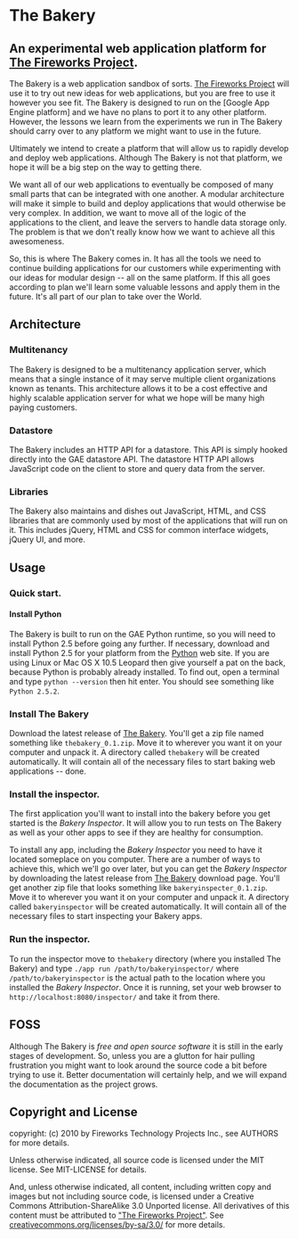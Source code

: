 The Bakery
==========

An experimental web application platform for [The Fireworks Project].
---------------------------------------------------------------------
The Bakery is a web application sandbox of sorts.  [The Fireworks Project] will
use it to try out new ideas for web applications, but you are free to use it
however you see fit.  The Bakery is designed to run on the [Google App Engine
platform] and we have no plans to port it to any other platform. However, the
lessons we learn from the experiments we run in The Bakery should carry over to
any platform we might want to use in the future.

Ultimately we intend to create a platform that will allow us to rapidly develop
and deploy web applications. Although The Bakery is not that platform, we hope
it will be a big step on the way to getting there.

We want all of our web applications to eventually be composed of many small
parts that can be integrated with one another. A modular architecture will make
it simple to build and deploy applications that would otherwise be very
complex. In addition, we want to move all of the logic of the applications to
the client, and leave the servers to handle data storage only. The problem is
that we don't really know how we want to achieve all this awesomeness.

So, this is where The Bakery comes in. It has all the tools we need to continue
building applications for our customers while experimenting with our ideas for
modular design -- all on the same platform. If this all goes according to plan
we'll learn some valuable lessons and apply them in the future. It's all part
of our plan to take over the World.

Architecture
------------
### Multitenancy
The Bakery is designed to be a multitenancy application server, which means
that a single instance of it may serve multiple client organizations known as
tenants. This architecture allows it to be a cost effective and highly
scalable application server for what we hope will be many high paying
customers.

### Datastore
The Bakery includes an HTTP API for a datastore. This API is simply hooked
directly into the GAE datastore API. The datastore HTTP API allows JavaScript
code on the client to store and query data from the server.

### Libraries
The Bakery also maintains and dishes out JavaScript, HTML, and CSS libraries
that are commonly used by most of the applications that will run on it. This
includes jQuery, HTML and CSS for common interface widgets, jQuery UI, and
more.

Usage
-----

### Quick start.

#### Install Python
The Bakery is built to run on the GAE Python runtime, so you will need to
install Python 2.5 before going any further. If necessary, download and install
Python 2.5 for your platform from the [Python] web site. If you are using Linux
or Mac OS X 10.5 Leopard then give yourself a pat on the back, because Python
is probably already installed. To find out, open a terminal and type `python
--version` then hit enter. You should see something like `Python 2.5.2`.

### Install The Bakery
Download the latest release of [The Bakery]. You'll get a zip file named
something like `thebakery_0.1.zip`. Move it to wherever you want it on your
computer and unpack it. A directory called `thebakery` will be created
automatically. It will contain all of the necessary files to start baking web
applications -- done.

### Install the inspector. 
The first application you'll want to install into the bakery before you get
started is the *Bakery Inspector*. It will allow you to run tests on The Bakery
as well as your other apps to see if they are healthy for consumption.

To install any app, including the *Bakery Inspector* you need to have it located
someplace on you computer. There are a number of ways to achieve this, which we'll
go over later, but you can get the *Bakery Inspector* by downloading the latest
release from [The Bakery] download page. You'll get another zip file that looks
something like `bakeryinspecter_0.1.zip`. Move it to wherever you want it on your
computer and unpack it. A directory called `bakeryinspector` will be created
automatically. It will contain all of the necessary files to start inspecting
your Bakery apps.

### Run the inspector.
To run the inspector move to `thebakery` directory (where you installed The
Bakery) and type `./app run /path/to/bakeryinspector/` where
`/path/to/bakeryinspector` is the actual path to the location where you
installed the *Bakery Inspector*. Once it is running, set your web browser to
`http://localhost:8080/inspector/` and take it from there.

FOSS
----
Although The Bakery is *free and open source software* it is still in the early
stages of development. So, unless you are a glutton for hair pulling
frustration you might want to look around the source code a bit before trying
to use it. Better documentation will certainly help, and we will expand the
documentation as the project grows.

Copyright and License
---------------------
copyright: (c) 2010 by Fireworks Technology Projects Inc., see AUTHORS for more
details.

Unless otherwise indicated, all source code is licensed under the MIT license.
See MIT-LICENSE for details.

And, unless otherwise indicated, all content, including written copy and images
but not including source code, is licensed under a Creative Commons
Attribution-ShareAlike 3.0 Unported license. All derivatives of this content
must be attributed to
["The Fireworks Project"](http://www.fireworksproject.com/). See
[creativecommons.org/licenses/by-sa/3.0/](http://creativecommons.org/licenses/by-sa/3.0/)
for more details.


  [The Fireworks Project]: http://www.fireworksproject.com
  [Google App Engine]: http://appengine.google.com/
  [Python]: http://www.python.org/
  [The Bakery]: http://www.fireworksproject.com/projects/
